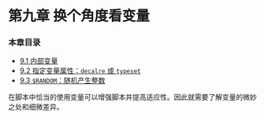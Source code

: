 # 第九章 换个角度看变量

### 本章目录

- [9.1 内部变量](09_1_internal_variables.md)
- [9.2 指定变量属性：`decalre` 或 `typeset`]()
- [9.3 `$RANDOM`：随机产生整数]()

在脚本中恰当的使用变量可以增强脚本并提高适应性。因此就需要了解变量的微妙之处和细微差异。